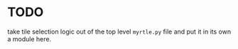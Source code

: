# TODO

take tile selection logic out of the top level `myrtle.py` file and put it in its own a module here.